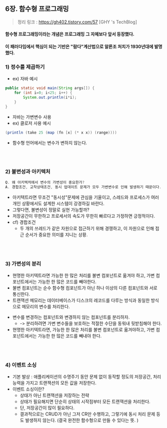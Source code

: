 ## 6장. 함수형 프로그래밍
> 정리 링크 : https://gh402.tistory.com/57 [GHY 's TechBlog]

#### 함수형 프로그래밍이라는 개념은 프로그래밍 그 자체보다 앞서 등장했다.
#### 이 패러다임에서 핵심이 되는 기반은 "람다"계산법으로 알론조 처치가 1930년대에 발명했다.

### 1) 정수를 제곱하기
- ex) 자바 예시
```java
public static void main(String args[]) {
	for (int i=0; i<25; i++) {
    	System.out.println(i*i);
    }
}
```
- 자바는 가변변수 사용
- ex) 클로저 사용 예시
```java
(println (take 25 (map (fn [x] (* x x)) (range))))
```
- 함수형 언어에서는 변수가 변하지 않는다.
 
</br>
</br>

### 2) 불변성과 아키텍처
```java
Q. 왜 아키텍처에서 변수의 가변성이 중요한가?
A. 경합조건, 교착상태조건, 동시 업데이트 문제가 모두 가변변수로 인해 발생하기 때문이다.
```
- 아키텍트라면 무조건 "동시성"문제에 관심을 기울이고, 스레드와 프로세스가 여러 개인 상황에서도 설계한 시스템이 강경하길 바란다. 
- 그렇다면, 불변성이 정말로 실현 가능할까?
- 저장공간이 무한하고 프로세서의 속도가 무한히 빠르다고 가정하면 긍정적이다.
- cf) 경합조건
    - 두 개의 쓰레드가 같은 자원으로 접근하기 위해 경쟁하고, 이 자원으로 인해 접근 순서가 중요한 의미를 지니는 상황.

 </br>
 </br>

### 3) 가변성의 분리
- 현명한 아키텍트라면 가능한 한 많은 처리를 불변 컴포넌트로 옮겨야 하고, 가변 컴포넌트에서는 가능한 한 많은 코드를 빼야한다.
- 불변 컴포넌트는 순수 함수형 컴포넌트가 아닌 하나 이상의 다른 컴포넌트와 서로 통신한다.
- 트랜잭션 메모리는 데이터베이스가 디스크의 레코드를 다루는 방식과 동일한 방식으로 메모리의 변수를 처리한다.
* 변수를 변경하는 컴포넌트와 변경하지 않는 컴포넌트를 분리하자.
    - -> 분리하려면 가변 변수들을 보호하는 적절한 수단을 동워내 뒷받침해야 한다.
* 현명한 아키텍트라면, 가능한 한 많은 처리를 불변 컴포넌트로 옮겨야하고, 가변 컴포넌트에서는 가능한 한 많은 코드를 빼내야 한다. 

 </br>
 </br>

### 4) 이벤트 소싱
- 기본 발상 : 애플리케이션의 수명주기 동안 문제 없이 동작할 정도의 저장공간, 처리능력을 가지고 트랜잭션의 모든 값을 저장한다.
- 이벤트 소싱이란?
    - 상태가 아닌 트랜잭션을 저장하는 전략
    - 상태가 필요해지면 단순히 상태의 시작점부터 모든 트랜잭션을 처리한다.
    - 단, 저장공간이 많이 필요하다.
    - 결과적으로는 CRUD가 아닌 그저 CR만 수행하고, 그렇기에 동시 처리 문제 등도 발생하지 않는다. (결국 완전한 함수형으로 만들 수 있다는 뜻. )


